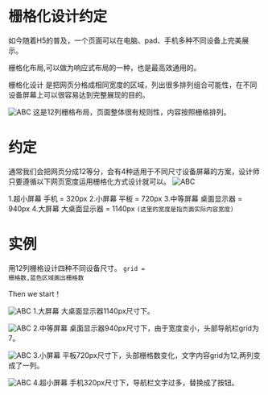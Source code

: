 栅格化设计约定
=================

如今随着H5的普及，一个页面可以在电脑、pad、手机多种不同设备上完美展示。

栅格化布局,可以做为响应式布局的一种，也是最高效通用的。

栅格化设计 是把网页分格成相同宽度的区域，列出很多排列组合可能性，在不同设备屏幕上可以很容易达到完整展现的目的。

![ABC](https://raw.githubusercontent.com/ColdXu/grid-design/master/img/11.gif) 
这是12列栅格布局，页面整体很有规则性，内容按照栅格排列。


约定
=================

通常我们会把网页分成12等分，会有4种适用于不同尺寸设备屏幕的方案，设计师只要遵循以下网页宽度运用栅格化方式设计就可以。
![ABC](https://raw.githubusercontent.com/ColdXu/grid-design/master/img/icon.gif) 

1.超小屏幕 手机 = 320px
2.小屏幕 平板 = 720px
3.中等屏幕 桌面显示器 = 940px
4.大屏幕 大桌面显示器 = 1140px
<code>(这里的宽度是指页面实际内容宽度)</code>

实例
=================
用12列栅格设计四种不同设备尺寸。
<code>grid = 栅格数,蓝色区域画出栅格数</code>

Then we start！


![ABC](https://raw.githubusercontent.com/ColdXu/grid-design/master/img/1.gif)
1.大屏幕 大桌面显示器1140px尺寸下。


![ABC](https://raw.githubusercontent.com/ColdXu/grid-design/master/img/2.gif)
2.中等屏幕 桌面显示器940px尺寸下，由于宽度变小，头部导航栏grid为7。


![ABC](https://raw.githubusercontent.com/ColdXu/grid-design/master/img/3.gif)
3.小屏幕 平板720px尺寸下，头部栅格数变化，文字内容grid为12,两列变成了一列。


![ABC](https://raw.githubusercontent.com/ColdXu/grid-design/master/img/4.gif)
4.超小屏幕 手机320px尺寸下，导航栏文字过多，替换成了按钮。



